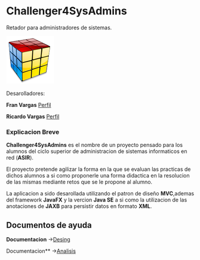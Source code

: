# Challenger4SysAdmins

Retador para administradores de sistemas.

![logo](\docs\DesingSnapshots\logo.png)

Desarolladores:

**Fran Vargas** [Perfil](https://github.com/fvarrui)

**Ricardo Vargas** [Perfil](https://github.com/RicardoVargasLeslie)

### Explicacion Breve

**Challenger4SysAdmins** es el nombre de un proyecto pensado para los alumnos del ciclo superior de administracion de sistemas informaticos en red (**ASIR**).

El proyecto pretende agilizar la forma en la que se evaluan las practicas de dichos alumnos a si como proponerle una forma didactica en la resolucion de las mismas mediante retos que se le propone al alumno.

La aplicacion a sido desarollada utilizando el patron de  diseño **MVC**,ademas del framework **JavaFX** y la vercion **Java SE** a si como la utilizacion de las anotaciones de **JAXB** para persistir datos en formato **XML**.

## Documentos de ayuda

**Documentacion** ->[Desing](https://github.com/fvarrui/Challenger4SysAdmins/blob/master/docs/design.md)

Documentacion** ->[Analisis](https://github.com/fvarrui/Challenger4SysAdmins/blob/master/docs/Analisis.md)





#### 

